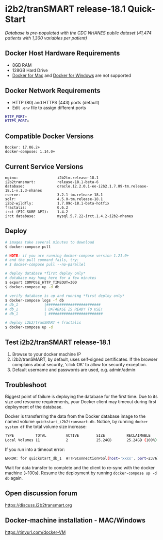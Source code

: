 # i2b2/tranSMART release-18.1 Quick-Start

_Database is pre-populated with the CDC NHANES public dataset (41,474 patients with 1,300 variables per patient)_

## Docker Host Hardware Requirements

-   8GB RAM
-   128GB Hard Drive
-   [Docker for Mac](https://docs.docker.com/docker-for-mac) and [Docker for Windows](https://docs.docker.com/docker-for-windows/) are not supported

## Docker Network Requirements

-   HTTP (80) and HTTPS (443) ports (default)
-   Edit `.env` file to assign different ports

```bash
HTTP_PORT=
HTTPS_PORT=
```

## Compatible Docker Versions

    Docker: 17.06.2+
    docker-compose: 1.14.0+

## Current Service Versions

    nginx:                  i2b2tm.release-18.1
    i2b2transmart:          release-18.1-beta-6
    database:               oracle.12.2.0.1-ee-i2b2.1.7.09-tm.release-18.1-v.1.3-nhanes
    rserve:                 3.2.1-tm.release-18.1
    solr:                   4.5.0-tm.release-18.1
    i2b2-wildfly:           1.7.09c-18.1-beta-hotfix
    fractalis:              0.6.2
    irct (PIC-SURE API):    1.4.2
    irct database:          mysql.5.7.22-irct.1.4.2-i2b2-nhanes

## Deploy

```bash
# images take several minutes to download
$ docker-compose pull

# NOTE: if you are running docker-compose version 1.21.0+
# and the pull command fails, try:
# $ docker-compose pull --no-parallel

# deploy database *first deploy only*
# database may hang here for a few minutes
$ export COMPOSE_HTTP_TIMEOUT=300
$ docker-compose up -d db

# verify database is up and running *first deploy only*
$ docker-compose logs -f db
# db_1            |#########################
# db_1            | DATABASE IS READY TO USE!
# db_1            | #########################

# deploy i2b2/tranSMART + fractalis
$ docker-compose up -d
```

## Test i2b2/tranSMART release-18.1

1.  Browse to your docker machine IP
2.  i2b2/tranSMART, by default, uses self-signed certificates. If the browser complains about security, 'click OK' to allow for security exception.
3.  Default username and passwords are used, e.g. admin/admin

## Troubleshoot

Biggest point of failure is deploying the database for the first time. Due to its size and resource requirements, your Docker client may timeout during first deployment of the database.

Docker is transferring the data from the Docker database image to the named volume `quickstart_i2b2transmart-db`. Notice, by running `docker system df` the total volume size increase:

```bash
TYPE          TOTAL         ACTIVE        SIZE          RECLAIMABLE
Local Volumes 11            2             25.24GB       25.24GB (100%)
```

If you run into a timeout error:

```bash
ERROR: for quickstart_db_1  HTTPSConnectionPool(host='xxxx', port=2376): Read timed out. (read timeout=60)
```

Wait for data transfer to complete and the client to re-sync with the docker machine (~100s). Resume the deployment by running `docker-compose up -d db` again.

## Open discussion forum
https://discuss.i2b2transmart.org

## Docker-machine installation - MAC/Windows
https://tinyurl.com/docker-VM
